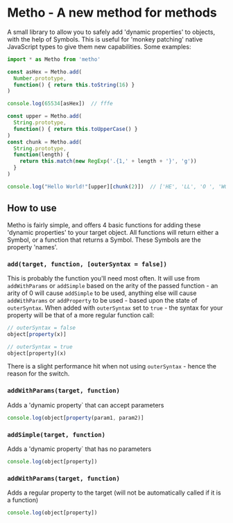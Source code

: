 # Metho - A new method for methods

A small library to allow you to safely add 'dynamic properties' to objects, with the help of Symbols. This is useful for 'monkey patching' native JavaScript types to give them new capabilities. Some examples:

```js
import * as Metho from 'metho'

const asHex = Metho.add(
  Number.prototype,
  function() { return this.toString(16) }
)

console.log(65534[asHex])  // fffe

const upper = Metho.add(
  String.prototype,
  function() { return this.toUpperCase() }
)
const chunk = Metho.add(
  String.prototype,
  function(length) {
    return this.match(new RegExp('.{1,' + length + '}', 'g'))
  }
)

console.log("Hello World!"[upper][chunk(2)])  // ['HE', 'LL', 'O ', 'WO', 'RL', 'D!']
```

## How to use

Metho is fairly simple, and offers 4 basic functions for adding these 'dynamic properties' to your target object. All functions will return either a Symbol, or a function that returns a Symbol. These Symbols are the property 'names'.

### `add(target, function, [outerSyntax = false])`
This is probably the function you'll need most often. It will use from `addWithParams` or `addSimple` based on the arity of the passed function - an arity of 0 will cause `addSimple` to be used, anything else will cause `addWithParams` or `addProperty` to be used - based upon the state of `outerSyntax`. When added with `outerSyntax` set to `true` - the syntax for your property will be that of a more regular function call:
```js
// outerSyntax = false
object[property(x)]

// outerSyntax = true
object[property](x)
```
There is a slight performance hit when not using `outerSyntax` - hence the reason for the switch.

### `addWithParams(target, function)`
Adds a 'dynamic property` that can accept parameters
```js
console.log(object[property(param1, param2)]
```

### `addSimple(target, function)`
Adds a 'dynamic property` that has no parameters
```js
console.log(object[property])
```

### `addWithParams(target, function)`
Adds a regular property to the target (will not be automatically called if it is a function)
```js
console.log(object[property])
```
